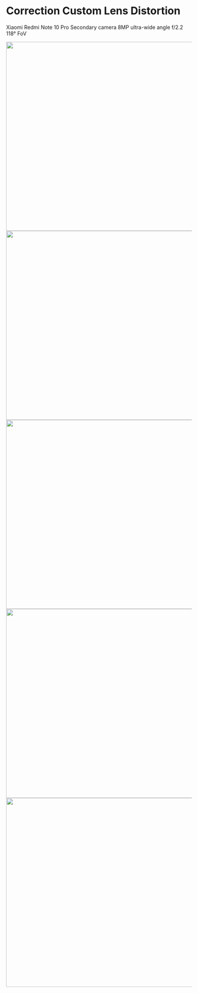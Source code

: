 # Correction Custom Lens Distortion
Xiaomi Redmi Note 10 Pro 
Secondary camera 8MP ultra-wide angle f/2.2 118° FoV

<img src="https://user-images.githubusercontent.com/84412648/201986948-9d948aba-aa85-4b86-9735-68b15cc0cada.jpg" width="512">
<img src="https://user-images.githubusercontent.com/84412648/201987122-75b213e5-abc3-42d6-85f8-16e259a8f990.jpg" width="512">
<img src="https://user-images.githubusercontent.com/84412648/201987150-d7d6f47f-46d1-4946-a060-b934bcdea737.jpg" width="512">
<img src="https://user-images.githubusercontent.com/84412648/201987459-3e9e08bd-dbd6-45be-9ee9-50fa16fb26e2.jpg" width="512">
<img src="https://user-images.githubusercontent.com/84412648/201987488-070f6fb9-e6d3-43a7-abc9-859f1b890756.jpg" width="512">
